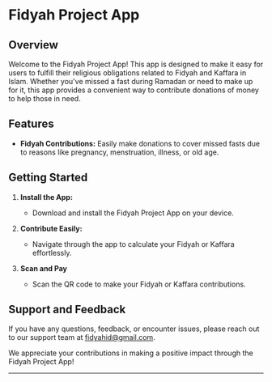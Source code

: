 # Fidyah Project App

## Overview

Welcome to the Fidyah Project App! This app is designed to make it easy for users to fulfill their religious obligations related to Fidyah and Kaffara in Islam. Whether you've missed a fast during Ramadan or need to make up for it, this app provides a convenient way to contribute donations of money to help those in need.

## Features

- **Fidyah Contributions:**
  Easily make donations to cover missed fasts due to reasons like pregnancy, menstruation, illness, or old age.

## Getting Started

1. **Install the App:**

   - Download and install the Fidyah Project App on your device.

2. **Contribute Easily:**

   - Navigate through the app to calculate your Fidyah or Kaffara effortlessly.

3. **Scan and Pay**
   - Scan the QR code to make your Fidyah or Kaffara contributions.

## Support and Feedback

If you have any questions, feedback, or encounter issues, please reach out to our support team at [fidyahid@gmail.com](mailto:fidyahid@gmail.com).

We appreciate your contributions in making a positive impact through the Fidyah Project App!

---
